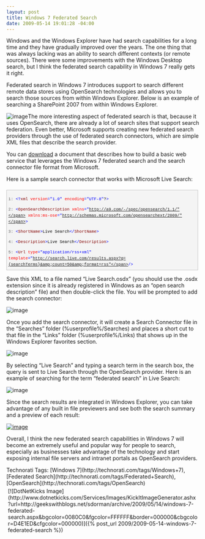 ```yaml
---
layout: post
title: Windows 7 Federated Search
date: 2009-05-14 19:01:28 -04:00
---
```


Windows and the Windows Explorer have had search capabilities for a long time and they have gradually improved over the years. The one thing that was always lacking was an ability to search different contexts (or remote sources). There were some improvements with the Windows Desktop search, but I think the federated search capability in Windows 7 really gets it right.

Federated search in Windows 7 introduces support to search different remote data stores using OpenSearch technologies and allows you to search those sources from within Windows Explorer. Below is an example of searching a SharePoint 2007 from within Windows Explorer.

![image](http://gwb.blob.core.windows.net/sdorman/WindowsLiveWriter/Windows7FederatedSearch_10B84/image_14.png "image")The more interesting aspect of federated search is that, because it uses OpenSearch, there are already a lot of search sites that support search federation. Even better, Microsoft supports creating new federated search providers through the use of federated search connectors, which are simple XML files that describe the search provider.

You can [download](http://www.microsoft.com/downloads/details.aspx?FamilyID=C709A596-A9E9-49E7-BCD4-319664929317&displaylang=en) a document that describes how to build a basic web service that leverages the Windows 7 federated search and the search connector file format from Microsoft.

Here is a sample search connector that works with Microsoft Live Search:
  <div style="border-bottom: silver 1px solid; text-align: left; border-left: silver 1px solid; padding-bottom: 4px; line-height: 12pt; background-color: #f4f4f4; margin: 20px 0px 10px; padding-left: 4px; width: 97.5%; padding-right: 4px; font-family: 'Courier New', courier, monospace; direction: ltr; max-height: 200px; font-size: 8pt; overflow: auto; border-top: silver 1px solid; cursor: text; border-right: silver 1px solid; padding-top: 4px" id="codeSnippetWrapper">   <div style="border-bottom-style: none; text-align: left; padding-bottom: 0px; line-height: 12pt; border-right-style: none; background-color: #f4f4f4; padding-left: 0px; width: 100%; padding-right: 0px; font-family: 'Courier New', courier, monospace; direction: ltr; border-top-style: none; color: black; font-size: 8pt; border-left-style: none; overflow: visible; padding-top: 0px" id="codeSnippet">     

<span style="color: #606060" id="lnum1">   1:</span> <span style="color: #0000ff"><?</span><span style="color: #800000">xml</span> <span style="color: #ff0000">version</span><span style="color: #0000ff">="1.0"</span> <span style="color: #ff0000">encoding</span><span style="color: #0000ff">="UTF-8"</span>?<span style="color: #0000ff">></span>

<span style="color: #606060" id="lnum2">   2:</span> <span style="color: #0000ff"><</span><span style="color: #800000">OpenSearchDescription</span> <span style="color: #ff0000">xmlns</span><span style="color: #0000ff">="http://a9.com/-/spec/opensearch/1.1/"</span> <span style="color: #ff0000">xmlns:ms-ose</span><span style="color: #0000ff">="http://schemas.microsoft.com/opensearchext/2009/"</span><span style="color: #0000ff">></span>

<span style="color: #606060" id="lnum3">   3:</span>     <span style="color: #0000ff"><</span><span style="color: #800000">ShortName</span><span style="color: #0000ff">></span>Live Search<span style="color: #0000ff"></</span><span style="color: #800000">ShortName</span><span style="color: #0000ff">></span> 

<span style="color: #606060" id="lnum4">   4:</span>     <span style="color: #0000ff"><</span><span style="color: #800000">Description</span><span style="color: #0000ff">></span>Live Search<span style="color: #0000ff"></</span><span style="color: #800000">Description</span><span style="color: #0000ff">></span>

<span style="color: #606060" id="lnum5">   5:</span>     <span style="color: #0000ff"><</span><span style="color: #800000">Url</span> <span style="color: #ff0000">type</span><span style="color: #0000ff">="application/rss+xml"</span> <span style="color: #ff0000">template</span><span style="color: #0000ff">="http://search.live.com/results.aspx?q={searchTerms}&amp;count=50&amp;format=rss"</span><span style="color: #0000ff">/></span>

<span style="color: #606060" id="lnum6">   6:</span> <span style="color: #0000ff"></</span><span style="color: #800000">OpenSearchDescription</span><span style="color: #0000ff">></span>

</div>
</div>



Save this XML to a file named “Live Search.osdx” (you should use the .osdx extension since it is already registered in Windows as an “open search description” file) and then double-click the file. You will be prompted to add the search connector:

![image](http://gwb.blob.core.windows.net/sdorman/WindowsLiveWriter/Windows7FederatedSearch_10B84/image_13.png "image") 

Once you add the search connector, it will create a Search Connector file in the “Searches” folder (%userprofile%/Searches) and places a short cut to that file in the “Links” folder (%userprofile%/Links) that shows up in the Windows Explorer favorites section.

![image](http://gwb.blob.core.windows.net/sdorman/WindowsLiveWriter/Windows7FederatedSearch_10B84/image_12.png "image") 

By selecting “Live Search” and typing a search term in the search box, the query is sent to Live Search through the OpenSearch provider. Here is an example of searching for the term “federated search” in Live Search:

![image](http://gwb.blob.core.windows.net/sdorman/WindowsLiveWriter/Windows7FederatedSearch_10B84/image_11.png "image") 

Since the search results are integrated in Windows Explorer, you can take advantage of any built in file previewers and see both the search summary and a preview of each result:

[![image](http://gwb.blob.core.windows.net/sdorman/WindowsLiveWriter/Windows7FederatedSearch_10B84/image_thumb_5.png "image")](http://gwb.blob.core.windows.net/sdorman/WindowsLiveWriter/Windows7FederatedSearch_10B84/image_16.png) 

Overall, I think the new federated search capabilities in Windows 7 will become an extremely useful and popular way for people to search, especially as businesses take advantage of the technology and start exposing internal file servers and intranet portals as OpenSearch providers.


<div style="padding-bottom: 0px; margin: 0px; padding-left: 0px; padding-right: 0px; display: inline; float: none; padding-top: 0px" id="scid:0767317B-992E-4b12-91E0-4F059A8CECA8:8b8b244a-0f0b-440a-b3ca-fae5663046fd" class="wlWriterSmartContent">Technorati Tags: [Windows 7](http://technorati.com/tags/Windows+7),[Federated Search](http://technorati.com/tags/Federated+Search),[OpenSearch](http://technorati.com/tags/OpenSearch)</div><div class="wlWriterHeaderFooter" style="text-align:left; margin:0px; padding:4px 4px 4px 4px;">[![DotNetKicks Image](http://www.dotnetkicks.com/Services/Images/KickItImageGenerator.ashx?url=http://geekswithblogs.net/sdorman/archive/2009/05/14/windows-7-federated-search.aspx&bgcolor=0080C0&fgcolor=FFFFFF&border=000000&cbgcolor=D4E1ED&cfgcolor=000000)]({% post_url 2009/2009-05-14-windows-7-federated-search %})</div>
